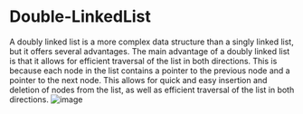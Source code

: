 # Double-LinkedList
A doubly linked list is a more complex data structure than a singly linked list, but it offers several advantages. The main advantage of a doubly linked list is that it allows for efficient traversal of the list in both directions. This is because each node in the list contains a pointer to the previous node and a pointer to the next node. This allows for quick and easy insertion and deletion of nodes from the list, as well as efficient traversal of the list in both directions.
![image](https://github.com/Mohamed42200/Double-LinkedList/assets/117843004/ffa0acf2-6a2b-4f49-8a9d-61557b1b8874)

